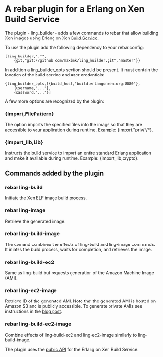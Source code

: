 # A rebar plugin for a Erlang on Xen Build Service

The plugin - ling\_builder - adds a few commands to rebar that allow building Xen
images using Erlang on Xen [Build Service](http://build.erlangonxen.org).

To use the plugin add the following dependency to your rebar.config:

	{ling_builder,".*",
		{git,"git://github.com/maximk/ling_builder.git","master"}}

In addition a ling\_builder\_opts section should be present. It must contain the
location of the build service and user credentials:

	{ling_builder_opts,[{build_host,"build.erlangonxen.org:8080"},
    	{username,"..."},
    	{password,"..."}]

A few more options are recognized by the plugin:

### {import,FilePattern}

The option imports the specified files into the image so that they are
accessible to your application during runtime. Example: {import,"priv/\*/\*}.

### {import\_lib,Lib}

Instructs the build service to import an entire standard Erlang application and
make it available during runtime. Example: {import\_lib,crypto}.

## Commands added by the plugin

### rebar ling-build

Initiate the Xen ELF image build process.

### rebar ling-image

Retrieve the generated image.

### rebar ling-build-image

The comand combines the effects of ling-build and ling-image commands. It
iniates the build process, waits for completion, and retrieves the image.

### rebar ling-build-ec2

Same as ling-build but requests generation of the Amazon Machine Image (AMI).

### rebar ling-ec2-image

Retrieve ID of the generated AMI. Note that the generated AMI is hosted on
Amazon S3 and is publicly accessible. To generate private AMIs see instructions
in the [blog post](http://erlangonxen.org/blog/making-amazon-ami).

### rebar ling-build-ec2-image

Combine effects of ling-build-ec2 and ling-ec2-image similarly to
ling-build-image.

The plugin uses the [public API](http://build.erlangonxen.org/public_api) for
the Erlang on Xen Build Service.
